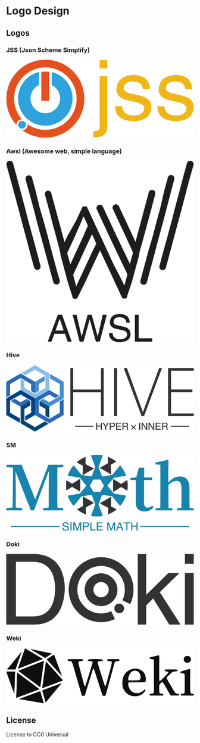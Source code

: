 # Logo Design

## Logos

### JSS (Json Scheme Simplify)

<p align="center"><img src="./logos/jss/1x/title.png"/></p>

### Awsl (Awesome web, simple language)

<p align="center"><img src="./logos/awsl/1x/title.png"/></p>

### Hive

<p align="center"><img src="./logos/hive/1x/title.png"/></p>

### SM

<p align="center"><img src="./logos/sm/1x/title.png"/></p>

### Doki

<p align="center"><img src="./logos/doki_v1/1x/title.png"/></p>

### Weki

<p align="center"><img src="./logos/weki_v1/1x/title.png"/></p>

## License

License to CC0 Universal